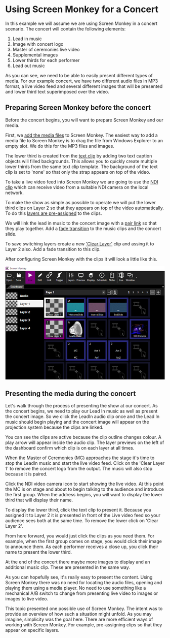# Using Screen Monkey for a Concert

In this example we will assume we are using Screen Monkey in a concert scenario. The concert will contain the following elements:

1.  Lead in music
2.  Image with concert logo  
3.  Master of ceremonies live video
4.  Supplemental images 
5.  Lower thirds for each performer  
6.  Lead out music

As you can see, we need to be able to easily present different types of media. For our example concert, we have two different audio files in MP3 format, a live video feed and several different images that will be presented and lower third text superimposed over the video.

## Preparing Screen Monkey before the concert
Before the concert begins, you will want to prepare Screen Monkey and our media. 

First, we [add the media files](../reference/CreatingClips.md) to Screen Monkey. The easiest way to add a media file to Screen Monkey is to drag the file from Windows Explorer to an empty slot. We do this for the MP3 files and images. 

The lower third is created from the [text clip](../reference/clipTypes/Text/TextClip.md) by adding two text caption objects will filled backgrounds. This allows you to quickly create multiple lower thirds from the same text clip template. The background of the text clip is set to 'none' so that only the strap appears on top of the video.

To take a live video feed into Screen Monkey we are going to use the [NDI clip](../reference/clipTypes/ndi.md) which can receive video from a suitable NDI camera on the local network.

To make the show as simple as possible to operate we will put the lower third clips on Layer 2 so that they appears on top of the video automatically. To do this [layers are pre-assigned](../reference/clipSettings/layer.md) to the clips. 

We will link the lead in music to the concert image with a [pair link](../reference/clipSettings/link.md) so that they play together. Add a [fade transition](../reference/clipSettings/transition.md) to the music clips and the concert slide.

To save switching layers create a new ['Clear Layer'](../reference/clipTypes/ClearLayerClip.md) clip and assing it to Layer 2 also. Add a fade transition to this clip.

After configuring Screen Monkey with the clips it will look a little like this.

![](../images/concert-1.png)

## Presenting the media during the concert

Let's walk through the process of presenting the show at our concert. As the concert begins, we need to play our Lead In music as well as present the concert image. So we click the LeadIn audio clip once and the Lead In music should begin playing and the concert image will appear on the projection system because the clips are linked.

You can see the clips are active because the clip outline changes colour. A play arrow will appear inside the audio clip. The layer previews on the left of the dashboard confirm which clip is on each layer at all times.

When the Master of Ceremonies (MC) approaches the stage it's time to stop the LeadIn music and start the live video feed. Click on the 'Clear Layer 1' to remove the concert logo from the output. The music will also stop because it is paired. 

Click the NDI video camera icon to start showing the live video. At this point the MC is on stage and about to begin talking to the audience and introduce the first group. When the address begins, you will want to display the lower third that will display their name.

To display the lower third, click the text clip to present it. Because you assigned it to Layer 2 it is presented in front of the Live video feed so your audience sees both at the same time. To remove the lower click on 'Clear Layer 2'.

From here forward, you would just click the clips as you need them. For example, when the first group comes on stage, you would click their image to announce them. As each performer receives a close up, you click their name to present the lower third. 

At the end of the concert there maybe more images to display and an additional music clip. These are presented in the same way.

As you can hopefully see, it's really easy to present the content. Using Screen Monkey there was no need for locating the audio files, opening and playing them using a media player. No need to use something like a mechanical A/B switch to change from presenting live video to images or images to live video.

This topic presented one possible use of Screen Monkey. The intent was to provide an overview of how such a situation might unfold. As you may imagine, simplicity was the goal here. There are more efficient ways of working with Screen Monkey. For example, pre-assigning clips so that they appear on specific layers.
